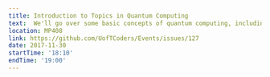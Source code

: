 ```yaml
---
title: Introduction to Topics in Quantum Computing
text:  We'll go over some basic concepts of quantum computing, including qubits, quantum gates and some algorithms. We’ll also test out IBM’s 5-qubit quantum processor using their online interface.
location: MP408
link: https://github.com/UofTCoders/Events/issues/127
date: 2017-11-30
startTime: '18:10'
endTime: '19:00'
---
```

